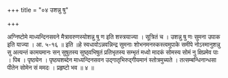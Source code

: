 +++
title = "०४ उशन्नु षु"

+++

अग्निष्टोमे माध्यन्दिनसवने मैत्रावरुणस्योशन्नु षु ण इति शस्त्रयाज्या । सूत्रितं च । उशन्नु षु णः सुमना उपाक इति याज्या । आ. ५-१६ ॥ इति ॥हे स्वधावोऽन्नवन्निन्द्र सुमनाः शोभनमनस्कस्त्वमुपाके समीपे नोऽस्मानुशन्नु सु अत्यन्तं कामयमानः सन् सुषुतस्य सुष्ठ्वभिषुतं प्रतिभृतस्य सम्भृतं मध्वो मादकं सोमस्य सोमं नु क्षिप्रमेव पाः । पिब । पृष्ठ्येन । पृष्ठ्यशब्देन माध्यन्दिनसवन उद्गातृभिरुद्गीयमानं स्तोत्रमुच्यते । तत्सम्बन्धिनान्धसा पीतेन सोमेन सं ममदः । प्रहृष्टो भव ॥ ४ ॥